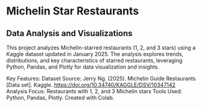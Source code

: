 # Michelin Star Restaurants
## Data Analysis and Visualizations

This project analyzes Michelin-starred restaurants (1, 2, and 3 stars) using a Kaggle dataset updated in January 2025. The analysis explores trends, distributions, and key characteristics of starred restaurants, leveraging Python, Pandas, and Plotly for data visualization and insights.

Key Features:
Dataset Source: Jerry Ng. (2025). Michelin Guide Restaurants [Data set]. Kaggle. https://doi.org/10.34740/KAGGLE/DSV/10347142
Analysis Focus: Restaurants with 1, 2, and 3 Michelin stars
Tools Used: Python, Pandas, Plotly. Created with Colab.


